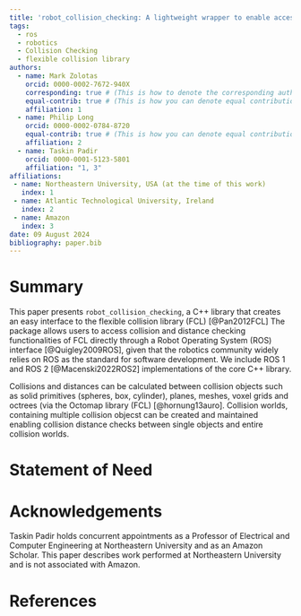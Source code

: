 ```yaml
---
title: 'robot_collision_checking: A lightweight wrapper to enable access to FCL (flexible collision library) via ROS and ROS 2'
tags:
  - ros
  - robotics
  - Collision Checking
  - flexible collision library
authors:
  - name: Mark Zolotas
    orcid: 0000-0002-7672-940X
    corresponding: true # (This is how to denote the corresponding author)
    equal-contrib: true # (This is how you can denote equal contributions between multiple authors)
    affiliation: 1
  - name: Philip Long
    orcid: 0000-0002-0784-8720
    equal-contrib: true # (This is how you can denote equal contributions between multiple authors)
    affiliation: 2
  - name: Taskin Padir
    orcid: 0000-0001-5123-5801
    affiliation: "1, 3"
affiliations:
 - name: Northeastern University, USA (at the time of this work)
   index: 1
 - name: Atlantic Technological University, Ireland
   index: 2
 - name: Amazon
   index: 3
date: 09 August 2024
bibliography: paper.bib
---
```


# Summary
This paper presents `robot_collision_checking`, a C++ library that creates an easy interface to the flexible collision library (FCL) [@Pan2012FCL] The package allows users to access collision and distance checking functionalities of FCL directly through a Robot Operating System (ROS) interface [@Quigley2009ROS],  given that the robotics community widely relies on ROS as the standard for software development. We include ROS 1 and ROS 2 [@Macenski2022ROS2] implementations of the core C++ library.

Collisions and distances can be calculated between  collision objects such as solid primitives (spheres, box, cylinder), planes, meshes, voxel grids and octrees (via the Octomap library (FCL) [@hornung13auro]. Collision worlds, containing multiple collision objecst can be created and maintained enabling collision distance checks between single objects and entire collision worlds. 



# Statement of Need


# Acknowledgements

Taskin Padir holds concurrent appointments as a Professor of Electrical and Computer Engineering at Northeastern University and as an Amazon Scholar. This paper describes work performed at Northeastern University and is not associated with Amazon.

# References


